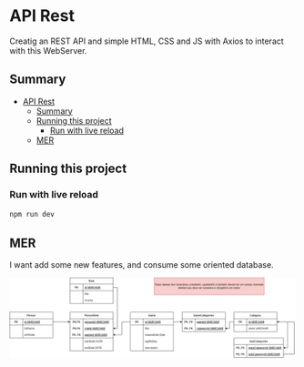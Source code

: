 # API Rest #

Creatig an REST API and simple HTML, CSS and JS with Axios to interact with this WebServer.

## Summary ##

- [API Rest](#api-rest)
  - [Summary](#summary)
  - [Running this project](#running-this-project)
    - [Run with live reload](#run-with-live-reload)
  - [MER](#mer)

## Running this project ##

### Run with live reload ###

```bash
npm run dev
```

## MER ##

I want add some new features, and consume some oriented database.

![Image](docs/databaseMER.drawio.png)

